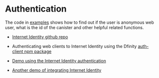 # Authentication 

The code in [examples](examples/authentication/src/auth/Main.mo) shows how to find out if the user is anonymous web user, what is the id of the canister and other helpful related functions. 

- [Internet Identity github repo](https://github.com/dfinity/internet-identity)

- Authenticating web clients to Internet Identity using the Dfinity [auth-client npm package](https://www.npmjs.com/package/@dfinity/auth-client)

- [Demo using the Internet Identity authentication](https://github.com/krpeacock/auth-client-demo)

- [Another demo of integrating Internet Identity](https://kyle-peacock.com/blog/dfinity/integrating-internet-identity/)

